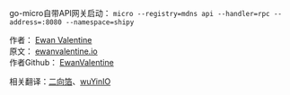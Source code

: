 go-micro自带API网关启动： `micro --registry=mdns api --handler=rpc --address=:8080 --namespace=shipy`  


作者： [Ewan Valentine](https://twitter.com/Ewan_Valentine)  
原文： [ewanvalentine.io](https://ewanvalentine.io/tag/go/)   
作者Github： [EwanValentine](https://github.com/EwanValentine)   

相关翻译：[二向箔](https://blog.dingkewz.com/post/tech/go_ewan_microservices_in_golang_part_1/)、[wuYinIO](https://wuyin.io/2018/05/10/microservices-part-1-introduction-and-consignment-service/)
